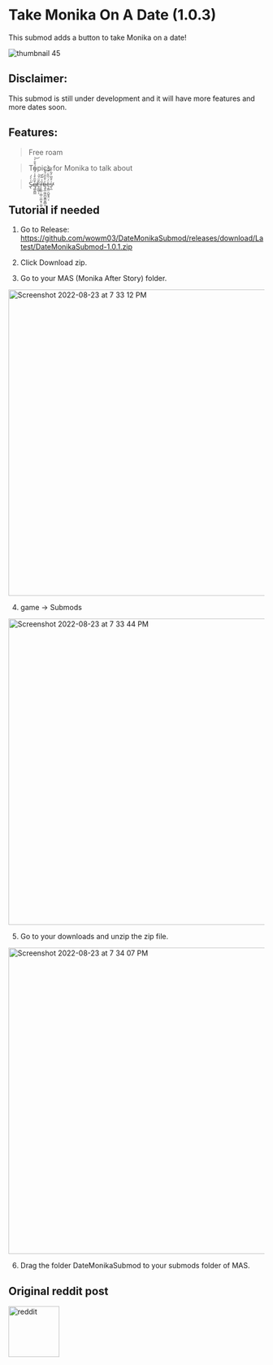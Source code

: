 # Take Monika On A Date (1.0.3)

This submod adds a button to take Monika on a date!

![thumbnail 45](https://user-images.githubusercontent.com/112249447/187029466-1b9df12c-4245-4c93-afe7-ee02cc99f2a1.png)

## Disclaimer:
This submod is still under development and it will have more features and more dates soon.

## Features:
> Free roam

> Topics for Monika to talk about

> S̶̢̍̀͛́͘ę̸͇͈̻̲͒͂̑͒̾̈́͌̈́͒̐͐̕͝c̶̠͇̲̜̗̀̎̈́̄͘͝ř̵̞̙͇̣̣̻̩̫̪̝͓̤͚̗̉̿́̕ę̶̢̲̰͖̪̺̱͇̮̪̻͍͐͛̎̏̂́̐̓ẗ̶͔̳̤̯̺̭͓̤͔́͗̅͋̿̈́͛s̵̖̼͗͒̃̅̓͂̀̎̌̕̕

## Tutorial if needed

1. Go to Release: https://github.com/wowm03/DateMonikaSubmod/releases/download/Latest/DateMonikaSubmod-1.0.1.zip

2. Click Download zip.

3. Go to your MAS (Monika After Story) folder.
<img width="603" alt="Screenshot 2022-08-23 at 7 33 12 PM" src="https://user-images.githubusercontent.com/90627231/186147603-eddf0e7c-35b9-4a3b-b0b6-e2014acbd7fd.png">

4. game -> Submods
<img width="603" alt="Screenshot 2022-08-23 at 7 33 44 PM" src="https://user-images.githubusercontent.com/90627231/186147706-e8911847-44ca-46cd-91d7-922d2d8fab4d.png">

5. Go to your downloads and unzip the zip file.
<img width="603" alt="Screenshot 2022-08-23 at 7 34 07 PM" src="https://user-images.githubusercontent.com/90627231/186147792-5e31497a-5e63-4f96-9b3a-8008febe5fda.png">

6. Drag the folder DateMonikaSubmod to your submods folder of MAS.

## Original reddit post
<a href="https://www.reddit.com/r/MASFandom/comments/vy49yn/take_monika_on_a_date_submod_the_park/">
<img alt="reddit" src="https://cdn-icons-png.flaticon.com/512/2111/2111459.png" width="100">
